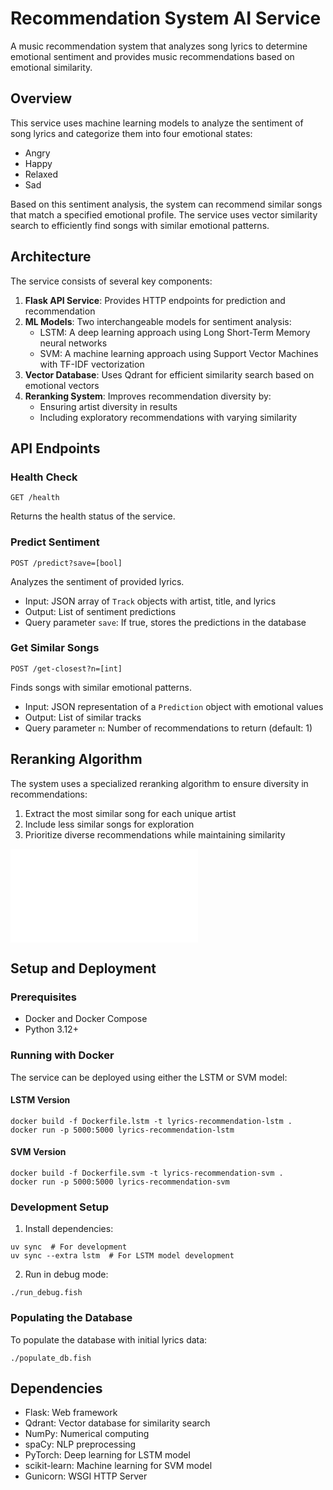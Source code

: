 # Recommendation System AI Service

A music recommendation system that analyzes song lyrics to determine emotional sentiment and provides music recommendations based on emotional similarity.

## Overview

This service uses machine learning models to analyze the sentiment of song lyrics and categorize them into four emotional states:
- Angry
- Happy
- Relaxed
- Sad

Based on this sentiment analysis, the system can recommend similar songs that match a specified emotional profile. The service uses vector similarity search to efficiently find songs with similar emotional patterns.

## Architecture

The service consists of several key components:

1. **Flask API Service**: Provides HTTP endpoints for prediction and recommendation
2. **ML Models**: Two interchangeable models for sentiment analysis:
   - LSTM: A deep learning approach using Long Short-Term Memory neural networks
   - SVM: A machine learning approach using Support Vector Machines with TF-IDF vectorization
3. **Vector Database**: Uses Qdrant for efficient similarity search based on emotional vectors
4. **Reranking System**: Improves recommendation diversity by:
   - Ensuring artist diversity in results
   - Including exploratory recommendations with varying similarity

## API Endpoints

### Health Check
```
GET /health
```
Returns the health status of the service.

### Predict Sentiment
```
POST /predict?save=[bool]
```
Analyzes the sentiment of provided lyrics.
- Input: JSON array of `Track` objects with artist, title, and lyrics
- Output: List of sentiment predictions
- Query parameter `save`: If true, stores the predictions in the database

### Get Similar Songs
```
POST /get-closest?n=[int]
```
Finds songs with similar emotional patterns.
- Input: JSON representation of a `Prediction` object with emotional values
- Output: List of similar tracks
- Query parameter `n`: Number of recommendations to return (default: 1)

## Reranking Algorithm

The system uses a specialized reranking algorithm to ensure diversity in recommendations:
1. Extract the most similar song for each unique artist
2. Include less similar songs for exploration
3. Prioritize diverse recommendations while maintaining similarity

![Reranking Algorithm](RERANKER.md)

## Setup and Deployment

### Prerequisites
- Docker and Docker Compose
- Python 3.12+

### Running with Docker

The service can be deployed using either the LSTM or SVM model:

#### LSTM Version
```
docker build -f Dockerfile.lstm -t lyrics-recommendation-lstm .
docker run -p 5000:5000 lyrics-recommendation-lstm
```

#### SVM Version
```
docker build -f Dockerfile.svm -t lyrics-recommendation-svm .
docker run -p 5000:5000 lyrics-recommendation-svm
```

### Development Setup

1. Install dependencies:
```
uv sync  # For development
uv sync --extra lstm  # For LSTM model development
```

2. Run in debug mode:
```
./run_debug.fish
```

### Populating the Database

To populate the database with initial lyrics data:
```
./populate_db.fish
```

## Dependencies

- Flask: Web framework
- Qdrant: Vector database for similarity search
- NumPy: Numerical computing
- spaCy: NLP preprocessing
- PyTorch: Deep learning for LSTM model
- scikit-learn: Machine learning for SVM model
- Gunicorn: WSGI HTTP Server